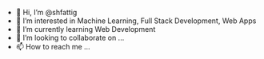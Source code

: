 - 👋 Hi, I’m @shfattig
- 👀 I’m interested in Machine Learning, Full Stack Development, Web Apps
- 🌱 I’m currently learning Web Development
- 💞️ I’m looking to collaborate on ...
- 📫 How to reach me ...

<!---
shfattig/shfattig is a ✨ special ✨ repository because its `README.md` (this file) appears on your GitHub profile.
You can click the Preview link to take a look at your changes.
--->
